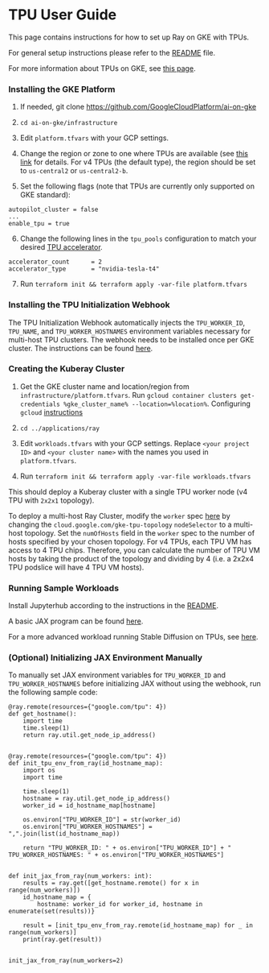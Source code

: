 # TPU User Guide

This page contains instructions for how to set up Ray on GKE with TPUs. 

For general setup instructions please refer to the [README](https://github.com/GoogleCloudPlatform/ai-on-gke/blob/main/applications/ray/README.md)
file. 

For more information about TPUs on GKE, see [this page](https://cloud.google.com/kubernetes-engine/docs/concepts/tpus).


### Installing the GKE Platform

1. If needed, git clone https://github.com/GoogleCloudPlatform/ai-on-gke

2. `cd ai-on-gke/infrastructure`

3. Edit `platform.tfvars` with your GCP settings.

4. Change the region or zone to one where TPUs are available (see [this link](https://cloud.google.com/tpu/docs/regions-zones) for details.
For v4 TPUs (the default type), the region should be set to `us-central2` or `us-central2-b`.

5. Set the following flags (note that TPUs are currently only supported on GKE standard):

```
autopilot_cluster = false
...
enable_tpu = true
```
 
6. Change the following lines in the `tpu_pools` configuration to match your desired [TPU accelerator](https://cloud.google.com/tpu/docs/supported-tpu-configurations#using-accelerator-type).
```
accelerator_count      = 2
accelerator_type       = "nvidia-tesla-t4"
```

7. Run `terraform init && terraform apply -var-file platform.tfvars`


### Installing the TPU Initialization Webhook

The TPU Initialization Webhook automatically injects the `TPU_WORKER_ID`, `TPU_NAME`, and `TPU_WORKER_HOSTNAMES` environment variables necessary for multi-host TPU clusters. The webhook needs to be installed once per GKE cluster. The instructions can be found [here](https://github.com/GoogleCloudPlatform/ai-on-gke/blob/main/applications/ray/kuberay-tpu-webhook).

### Creating the Kuberay Cluster

1. Get the GKE cluster name and location/region from `infrastructure/platform.tfvars`.
   Run `gcloud container clusters get-credentials %gke_cluster_name% --location=%location%`.
   Configuring `gcloud` [instructions](https://cloud.google.com/sdk/docs/initializing)

2. `cd ../applications/ray`

3. Edit `workloads.tfvars` with your GCP settings. Replace `<your project ID>` and `<your cluster name>` with the names you used in `platform.tfvars`.

4. Run `terraform init && terraform apply -var-file workloads.tfvars`

This should deploy a Kuberay cluster with a single TPU worker node (v4 TPU with `2x2x1` topology). 

To deploy a multi-host Ray Cluster, modify the `worker` spec [here](https://github.com/GoogleCloudPlatform/ai-on-gke/blob/main/modules/kuberay-cluster/kuberay-tpu-values.yaml) by changing the `cloud.google.com/gke-tpu-topology` `nodeSelector` to a multi-host topology. Set the `numOfHosts` field in the `worker` spec to the number of hosts specified by your chosen topology. For v4 TPUs, each TPU VM has access to 4 TPU chips. Therefore, you can calculate the number of TPU VM hosts by taking the product of the topology and dividing by 4 (i.e. a 2x2x4 TPU podslice will have 4 TPU VM hosts).

### Running Sample Workloads

Install Jupyterhub according to the instructions in the [README](https://github.com/GoogleCloudPlatform/ai-on-gke/blob/main/applications/jupyter/README.md).

A basic JAX program can be found [here](https://github.com/GoogleCloudPlatform/ai-on-gke/blob/main/applications/ray/example_notebooks/jax-tpu.ipynb).

For a more advanced workload running Stable Diffusion on TPUs, see [here](https://github.com/GoogleCloudPlatform/ai-on-gke/blob/main/applications/ray/example_notebooks/stable-diffusion-tpu.ipynb).


### (Optional) Initializing JAX Environment Manually

To manually set JAX environment variables for `TPU_WORKER_ID` and `TPU_WORKER_HOSTNAMES` before initializing JAX without using the webhook, run the following sample code:

```
@ray.remote(resources={"google.com/tpu": 4})
def get_hostname():
    import time
    time.sleep(1)
    return ray.util.get_node_ip_address()


@ray.remote(resources={"google.com/tpu": 4})
def init_tpu_env_from_ray(id_hostname_map):
    import os
    import time
    
    time.sleep(1)
    hostname = ray.util.get_node_ip_address()
    worker_id = id_hostname_map[hostname]
    
    os.environ["TPU_WORKER_ID"] = str(worker_id)
    os.environ["TPU_WORKER_HOSTNAMES"] = ",".join(list(id_hostname_map))

    return "TPU_WORKER_ID: " + os.environ["TPU_WORKER_ID"] + " TPU_WORKER_HOSTNAMES: " + os.environ["TPU_WORKER_HOSTNAMES"]


def init_jax_from_ray(num_workers: int):
    results = ray.get([get_hostname.remote() for x in range(num_workers)])
    id_hostname_map = {
        hostname: worker_id for worker_id, hostname in enumerate(set(results))}

    result = [init_tpu_env_from_ray.remote(id_hostname_map) for _ in range(num_workers)]
    print(ray.get(result))


init_jax_from_ray(num_workers=2)

``` 
